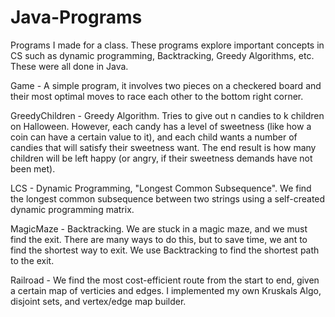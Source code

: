 # Java-Programs
Programs I made for a class. These programs explore important concepts in CS such as dynamic programming, Backtracking, Greedy Algorithms, etc.
These were all done in Java.

Game - A simple program, it involves two pieces on a checkered board and their most optimal moves to race each other to the bottom right corner.

GreedyChildren - Greedy Algorithm. Tries to give out n candies to k children on Halloween. However, each candy has a level of sweetness (like how a coin can have a certain value to it), and each child wants a number of candies that will satisfy their sweetness want. The end result is how many children will be left happy (or angry, if their sweetness demands have not been met).

LCS - Dynamic Programming, "Longest Common Subsequence". We find the longest common subsequence between two strings using a self-created dynamic programming matrix.

MagicMaze - Backtracking. We are stuck in a magic maze, and we must find the exit. There are many ways to do this, but to save time, we ant to find the shortest way to exit. We use Backtracking to find the shortest path to the exit.

Railroad - We find the most cost-efficient route from the start to end, given a certain map of verticies and edges. I implemented my own Kruskals Algo, disjoint sets, and vertex/edge map builder.
